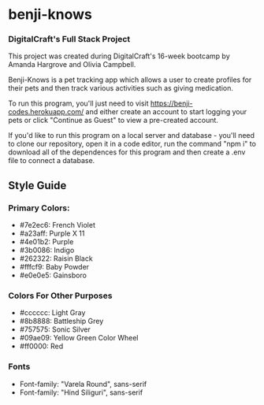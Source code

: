 # benji-knows
### DigitalCraft's Full Stack Project
This project was created during DigitalCraft's 16-week bootcamp by Amanda Hargrove and Olivia Campbell. 

Benji-Knows is a pet tracking app which allows a user to create profiles for their pets and then track various activities such as giving medication. 

To run this program, you'll just need to visit https://benji-codes.herokuapp.com/ and either create an account to start logging your pets or click "Continue as Guest" to view a pre-created account. 

If you'd like to run this program on a local server and database - you'll need to clone our repository, open it in a code editor, run the command "npm i" to download all of the dependences for this program and then create a .env file to connect a database. 

## Style Guide

### Primary Colors:

- #7e2ec6: French Violet
- #a23aff: Purple X 11
- #4e01b2: Purple
- #3b0086: Indigo
- #262322: Raisin Black
- #fffcf9: Baby Powder
- #e0e0e5: Gainsboro

### Colors For Other Purposes

- #cccccc: Light Gray
- #8b8888: Battleship Grey
- #757575: Sonic Silver
- #09ae09: Yellow Green Color Wheel
- #ff0000: Red

### Fonts 
- Font-family: "Varela Round", sans-serif
- Font-family: "Hind Siliguri", sans-serif
